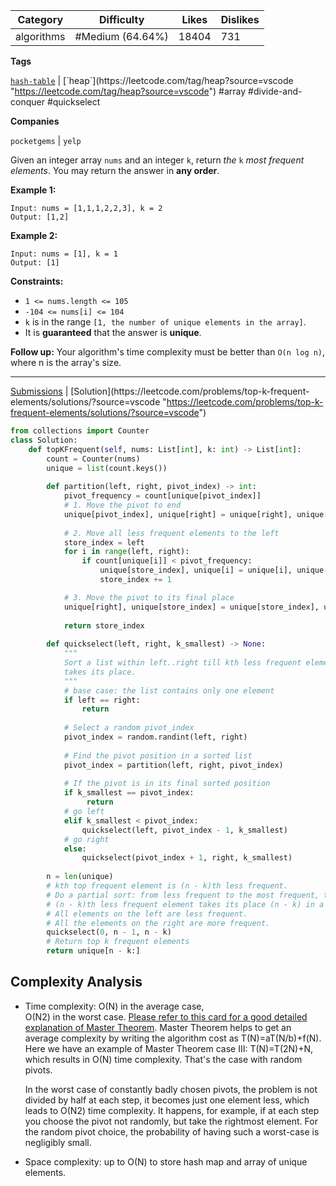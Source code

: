 | Category   | Difficulty       | Likes | Dislikes |
| ---------- | ---------------- | ----- | -------- |
| algorithms | #Medium (64.64%) | 18404 | 731      |

**Tags**

[`hash-table`](https://leetcode.com/tag/hash-table?source=vscode "https://leetcode.com/tag/hash-table?source=vscode") | [`heap`](https://leetcode.com/tag/heap?source=vscode "https://leetcode.com/tag/heap?source=vscode") #array #divide-and-conquer #quickselect 

**Companies**

`pocketgems` | `yelp`

Given an integer array `nums` and an integer `k`, return _the_ `k` _most frequent elements_. You may return the answer in **any order**.

**Example 1:**

```
Input: nums = [1,1,1,2,2,3], k = 2
Output: [1,2]
```

**Example 2:**

```
Input: nums = [1], k = 1
Output: [1]
```

**Constraints:**

- `1 <= nums.length <= 105`
- `-104 <= nums[i] <= 104`
- `k` is in the range `[1, the number of unique elements in the array]`.
- It is **guaranteed** that the answer is **unique**.

**Follow up:** Your algorithm's time complexity must be better than `O(n log n)`, where n is the array's size.

---

[Submissions](https://leetcode.com/problems/top-k-frequent-elements/submissions/?source=vscode "https://leetcode.com/problems/top-k-frequent-elements/submissions/?source=vscode") | [Solution](https://leetcode.com/problems/top-k-frequent-elements/solutions/?source=vscode "https://leetcode.com/problems/top-k-frequent-elements/solutions/?source=vscode")


```python
from collections import Counter
class Solution:
    def topKFrequent(self, nums: List[int], k: int) -> List[int]:
        count = Counter(nums)
        unique = list(count.keys())
        
        def partition(left, right, pivot_index) -> int:
            pivot_frequency = count[unique[pivot_index]]
            # 1. Move the pivot to end
            unique[pivot_index], unique[right] = unique[right], unique[pivot_index]  
            
            # 2. Move all less frequent elements to the left
            store_index = left
            for i in range(left, right):
                if count[unique[i]] < pivot_frequency:
                    unique[store_index], unique[i] = unique[i], unique[store_index]
                    store_index += 1

            # 3. Move the pivot to its final place
            unique[right], unique[store_index] = unique[store_index], unique[right]  
            
            return store_index
        
        def quickselect(left, right, k_smallest) -> None:
            """
            Sort a list within left..right till kth less frequent element
            takes its place. 
            """
            # base case: the list contains only one element
            if left == right: 
                return
            
            # Select a random pivot_index
            pivot_index = random.randint(left, right)     
                            
            # Find the pivot position in a sorted list   
            pivot_index = partition(left, right, pivot_index)
            
            # If the pivot is in its final sorted position
            if k_smallest == pivot_index:
                 return 
            # go left
            elif k_smallest < pivot_index:
                quickselect(left, pivot_index - 1, k_smallest)
            # go right
            else:
                quickselect(pivot_index + 1, right, k_smallest)
         
        n = len(unique) 
        # kth top frequent element is (n - k)th less frequent.
        # Do a partial sort: from less frequent to the most frequent, till
        # (n - k)th less frequent element takes its place (n - k) in a sorted array. 
        # All elements on the left are less frequent.
        # All the elements on the right are more frequent.  
        quickselect(0, n - 1, n - k)
        # Return top k frequent elements
        return unique[n - k:]

```


## **Complexity Analysis**

- Time complexity: O(N) in the average case,  
    O(N2) in the worst case. [Please refer to this card for a good detailed explanation of Master Theorem](https://leetcode.com/explore/learn/card/recursion-ii/470/divide-and-conquer/2871/). Master Theorem helps to get an average complexity by writing the algorithm cost as T(N)=aT(N/b)+f(N). Here we have an example of Master Theorem case III: T(N)=T(2N​)+N, which results in O(N) time complexity. That's the case with random pivots.
    
    In the worst case of constantly badly chosen pivots, the problem is not divided by half at each step, it becomes just one element less, which leads to O(N2) time complexity. It happens, for example, if at each step you choose the pivot not randomly, but take the rightmost element. For the random pivot choice, the probability of having such a worst-case is negligibly small.
    
- Space complexity: up to O(N) to store hash map and array of unique elements.